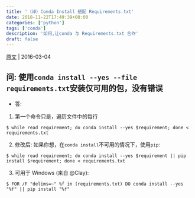 ```yaml
---
title: '（译）Conda Install 搭配 Requirements.txt'
date: 2018-11-22T17:49:39+08:00
categories: ['python']
tags: ['conda']
description: '如何,让conda 与 Requirements.txt 合作'
draft: false
---
```


[原文](https://stackoverflow.com/questions/35802939/install-only-available-packages-using-conda-install-yes-file-requirements-t) | 2016-03-04

## 问: 使用`conda install --yes --file requirements.txt`安装仅可用的包，没有错误

- 答:

1. 第一个命令只是，遍历文件中的每行

```
$ while read requirement; do conda install --yes $requirement; done < requirements.txt
```

2. 修改后: 如果你想，在`conda install`不可用的情况下，使用`pip`:

```
$ while read requirement; do conda install --yes $requirement || pip install $requirement; done < requirements.txt
```

3. 可用于 Windows (来自 @Clay):

```
$ FOR /F "delims=~" %f in (requirements.txt) DO conda install --yes "%f" || pip install "%f"
```
